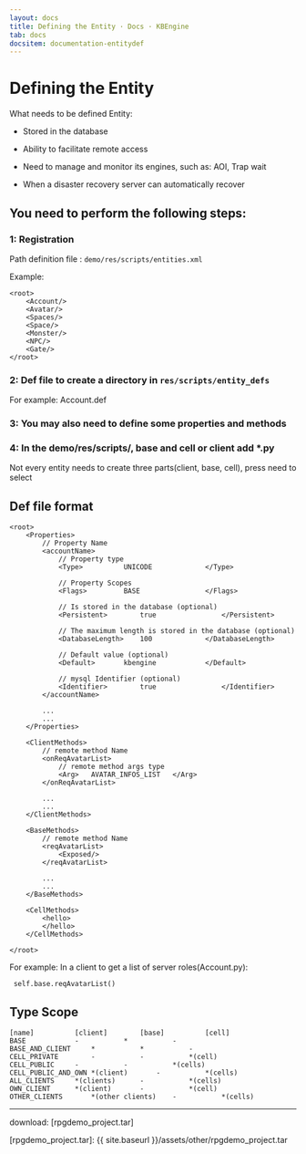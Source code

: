 ```yaml
---
layout: docs
title: Defining the Entity · Docs · KBEngine
tab: docs
docsitem: documentation-entitydef
---
```


Defining the Entity
====================

What needs to be defined Entity:

* Stored in the database

* Ability to facilitate remote access

* Need to manage and monitor its engines, such as: AOI, Trap wait

* When a disaster recovery server can automatically recover


You need to perform the following steps:
-----------------------------------------

### 1: Registration

Path definition file : `demo/res/scripts/entities.xml`

Example:

	<root>
		<Account/>
		<Avatar/>
		<Spaces/>
		<Space/>
		<Monster/>
		<NPC/>
		<Gate/>
	</root>


### 2: Def file to create a directory in `res/scripts/entity_defs`

For example: Account.def


### 3: You may also need to define some properties and methods


### 4: In the demo/res/scripts/, base and cell or client add *.py
Not every entity needs to create three parts(client, base, cell), press need to select





Def file format
-----------------------------------------

	<root>
		<Properties>
			// Property Name
			<accountName>
				// Property type
				<Type>			UNICODE				</Type>

				// Property Scopes
				<Flags>			BASE				</Flags>

				// Is stored in the database (optional)
				<Persistent>		true				</Persistent>

				// The maximum length is stored in the database (optional)
				<DatabaseLength> 	100				</DatabaseLength>

				// Default value (optional)
				<Default>		kbengine			</Default>

				// mysql Identifier (optional)
				<Identifier>		true				</Identifier>
			</accountName>
			
			...
			...
		</Properties>

		<ClientMethods>
			// remote method Name
			<onReqAvatarList>
				// remote method args type
				<Arg>	AVATAR_INFOS_LIST	</Arg>
			</onReqAvatarList>

			...
			...
		</ClientMethods>

		<BaseMethods>
			// remote method Name
			<reqAvatarList>
				<Exposed/>
			</reqAvatarList>
			
			...
			...
		</BaseMethods>

		<CellMethods>
			<hello>
			</hello>
		</CellMethods>

	</root>

For example: In a client to get a list of server roles(Account.py):

	 self.base.reqAvatarList()





Type Scope
-----------------------------------------

	[name]			[client]		[base]			[cell]
	BASE			-			*			-
	BASE_AND_CLIENT		*			*			-
	CELL_PRIVATE		-			-			*(cell)
	CELL_PUBLIC		-			-			*(cells)
	CELL_PUBLIC_AND_OWN	*(client)		-			*(cells)
	ALL_CLIENTS		*(clients)		-			*(cells)
	OWN_CLIENT		*(client)		-			*(cell)
	OTHER_CLIENTS		*(other clients)	-			*(cells)



-----------------------------------------------

download: 
[rpgdemo_project.tar]



[rpgdemo_project.tar]: {{ site.baseurl }}/assets/other/rpgdemo_project.tar